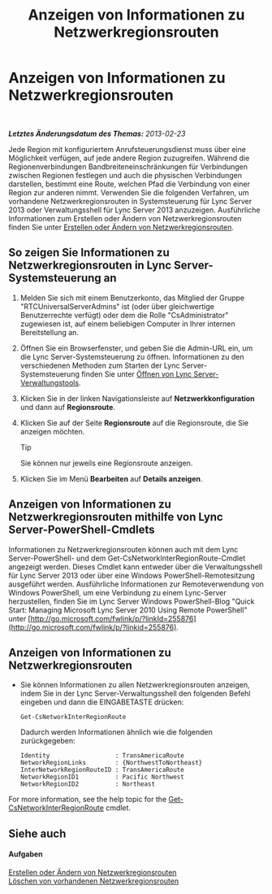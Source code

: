 ﻿---
title: Anzeigen von Informationen zu Netzwerkregionsrouten
TOCTitle: Anzeigen von Informationen zu Netzwerkregionsrouten
ms:assetid: 34dd9fa3-e695-4680-b244-3019298b5009
ms:mtpsurl: https://technet.microsoft.com/de-de/library/JJ688021(v=OCS.15)
ms:contentKeyID: 49890703
ms.date: 05/19/2016
mtps_version: v=OCS.15
ms.translationtype: HT
---

# Anzeigen von Informationen zu Netzwerkregionsrouten

 

_**Letztes Änderungsdatum des Themas:** 2013-02-23_

Jede Region mit konfiguriertem Anrufsteuerungsdienst muss über eine Möglichkeit verfügen, auf jede andere Region zuzugreifen. Während die Regionenverbindungen Bandbreiteneinschränkungen für Verbindungen zwischen Regionen festlegen und auch die physischen Verbindungen darstellen, bestimmt eine Route, welchen Pfad die Verbindung von einer Region zur anderen nimmt. Verwenden Sie die folgenden Verfahren, um vorhandene Netzwerkregionsrouten in Systemsteuerung für Lync Server 2013 oder Verwaltungsshell für Lync Server 2013 anzuzeigen. Ausführliche Informationen zum Erstellen oder Ändern von Netzwerkregionsrouten finden Sie unter [Erstellen oder Ändern von Netzwerkregionsrouten](lync-server-2013-creating-or-modifying-network-region-routes.md).

## So zeigen Sie Informationen zu Netzwerkregionsrouten in Lync Server-Systemsteuerung an

1.  Melden Sie sich mit einem Benutzerkonto, das Mitglied der Gruppe "RTCUniversalServerAdmins" ist (oder über gleichwertige Benutzerrechte verfügt) oder dem die Rolle "CsAdministrator" zugewiesen ist, auf einem beliebigen Computer in Ihrer internen Bereitstellung an.

2.  Öffnen Sie ein Browserfenster, und geben Sie die Admin-URL ein, um die Lync Server-Systemsteuerung zu öffnen. Informationen zu den verschiedenen Methoden zum Starten der Lync Server-Systemsteuerung finden Sie unter [Öffnen von Lync Server-Verwaltungstools](lync-server-2013-open-lync-server-administrative-tools.md).

3.  Klicken Sie in der linken Navigationsleiste auf **Netzwerkkonfiguration** und dann auf **Regionsroute**.

4.  Klicken Sie auf der Seite **Regionsroute** auf die Regionsroute, die Sie anzeigen möchten.
    

    > [!TIP]
    > Sie können nur jeweils eine Regionsroute anzeigen.



5.  Klicken Sie im Menü **Bearbeiten** auf **Details anzeigen**.

## Anzeigen von Informationen zu Netzwerkregionsrouten mithilfe von Lync Server-PowerShell-Cmdlets

Informationen zu Netzwerkregionsrouten können auch mit dem Lync Server-PowerShell- und dem Get-CsNetworkInterRegionRoute-Cmdlet angezeigt werden. Dieses Cmdlet kann entweder über die Verwaltungsshell für Lync Server 2013 oder über eine Windows PowerShell-Remotesitzung ausgeführt werden. Ausführliche Informationen zur Remoteverwendung von Windows PowerShell, um eine Verbindung zu einem Lync-Server herzustellen, finden Sie im Lync Server Windows PowerShell-Blog "Quick Start: Managing Microsoft Lync Server 2010 Using Remote PowerShell" unter [http://go.microsoft.com/fwlink/p/?linkId=255876](http://go.microsoft.com/fwlink/p/?linkid=255876).

## Anzeigen von Informationen zu Netzwerkregionsrouten

  - Sie können Informationen zu allen Netzwerkregionsrouten anzeigen, indem Sie in der Lync Server-Verwaltungsshell den folgenden Befehl eingeben und dann die EINGABETASTE drücken:
    
        Get-CsNetworkInterRegionRoute
    
    Dadurch werden Informationen ähnlich wie die folgenden zurückgegeben:
    
        Identity                  : TransAmericaRoute
        NetworkRegionLinks        : {NorthwestToNortheast}
        InterNetworkRegionRouteID : TransAmericaRoute
        NetworkRegionID1          : Pacific Northwest
        NetworkRegionID2          : Northeast

For more information, see the help topic for the [Get-CsNetworkInterRegionRoute](get-csnetworkinterregionroute.md) cmdlet.

## Siehe auch

#### Aufgaben

[Erstellen oder Ändern von Netzwerkregionsrouten](lync-server-2013-creating-or-modifying-network-region-routes.md)  
[Löschen von vorhandenen Netzwerkregionsrouten](lync-server-2013-deleting-existing-network-region-routes.md)

